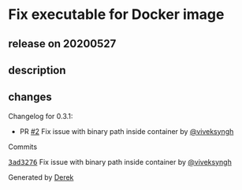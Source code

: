 # Fix executable for Docker image

## release on 20200527

## description

## changes

Changelog for 0.3.1:

* PR <a class="issue-link js-issue-link" data-error-text="Failed to load title" data-id="624029790" data-permission-text="Title is private" data-url="https://github.com/openfaas/mqtt-connector/issues/2" data-hovercard-type="pull_request" data-hovercard-url="/openfaas/mqtt-connector/pull/2/hovercard" href="https://github.com/openfaas/mqtt-connector/pull/2">#2</a> Fix issue with binary path inside container by <a class="user-mention notranslate" data-hovercard-type="user" data-hovercard-url="/users/viveksyngh/hovercard" data-octo-click="hovercard-link-click" data-octo-dimensions="link_type:self" href="https://github.com/viveksyngh">@viveksyngh</a>

Commits

<a class="commit-link" data-hovercard-type="commit" data-hovercard-url="https://github.com/openfaas/mqtt-connector/commit/3ad32767bac691673b4db0ba793aa093c0a01682/hovercard" href="https://github.com/openfaas/mqtt-connector/commit/3ad32767bac691673b4db0ba793aa093c0a01682"><tt>3ad3276</tt></a> Fix issue with binary path inside container by <a class="user-mention notranslate" data-hovercard-type="user" data-hovercard-url="/users/viveksyngh/hovercard" data-octo-click="hovercard-link-click" data-octo-dimensions="link_type:self" href="https://github.com/viveksyngh">@viveksyngh</a>

Generated by <a href="https://github.com/alexellis/derek/">Derek</a>

